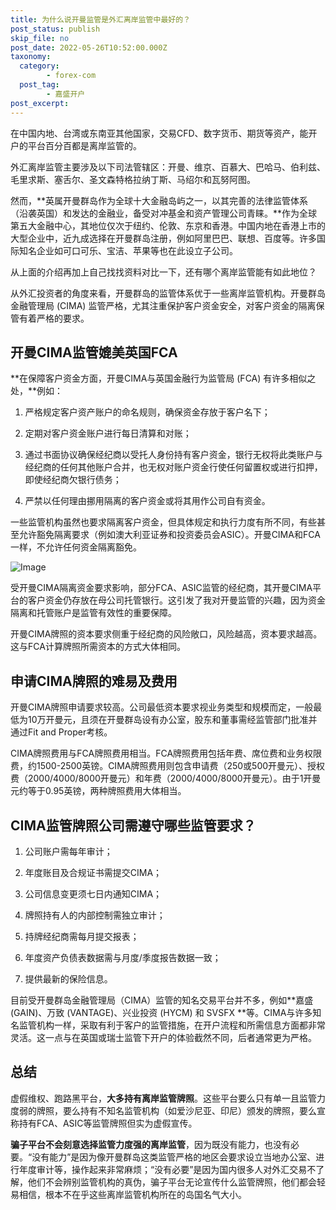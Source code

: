 ```yaml
---
title: 为什么说开曼监管是外汇离岸监管中最好的？
post_status: publish
skip_file: no
post_date: 2022-05-26T10:52:00.000Z
taxonomy:
  category:
        - forex-com
  post_tag:
        - 嘉盛开户
post_excerpt: 
---
```

在中国内地、台湾或东南亚其他国家，交易CFD、数字货币、期货等资产，能开户的平台百分百都是离岸监管的。

外汇离岸监管主要涉及以下司法管辖区：开曼、维京、百慕大、巴哈马、伯利兹、毛里求斯、塞舌尔、圣文森特格拉纳丁斯、马绍尔和瓦努阿图。

然而，**英属开曼群岛作为全球十大金融岛屿之一，以其完善的法律监管体系（沿袭英国）和发达的金融业，备受对冲基金和资产管理公司青睐。**作为全球第五大金融中心，其地位仅次于纽约、伦敦、东京和香港。中国内地在香港上市的大型企业中，近九成选择在开曼群岛注册，例如阿里巴巴、联想、百度等。许多国际知名企业如可口可乐、宝洁、苹果等也在此设立子公司。

从上面的介绍再加上自己找找资料对比一下，还有哪个离岸监管能有如此地位？

从外汇投资者的角度来看，开曼群岛的监管体系优于一些离岸监管机构。开曼群岛金融管理局 (CIMA) 监管严格，尤其注重保护客户资金安全，对客户资金的隔离保管有着严格的要求。

## 开曼CIMA监管媲美英国FCA

**在保障客户资金方面，开曼CIMA与英国金融行为监管局 (FCA) 有许多相似之处，**例如：

1. 严格规定客户资产账户的命名规则，确保资金存放于客户名下；

1. 定期对客户资金账户进行每日清算和对账；

1. 通过书面协议确保经纪商以受托人身份持有客户资金，银行无权将此类账户与经纪商的任何其他账户合并，也无权对账户资金行使任何留置权或进行扣押，即使经纪商欠银行债务；

1. 严禁以任何理由挪用隔离的客户资金或将其用作公司自有资金。

一些监管机构虽然也要求隔离客户资金，但具体规定和执行力度有所不同，有些甚至允许豁免隔离要求（例如澳大利亚证券和投资委员会ASIC）。开曼CIMA和FCA一样，不允许任何资金隔离豁免。

![Image](https://prod-files-secure.s3.us-west-2.amazonaws.com/39ed1227-6d7d-4570-be36-9ccd4a2c4241/bd849744-3fcb-4a37-8312-357962c8f065/image.png?X-Amz-Algorithm=AWS4-HMAC-SHA256&X-Amz-Content-Sha256=UNSIGNED-PAYLOAD&X-Amz-Credential=ASIAZI2LB46676YPZEWA%2F20250305%2Fus-west-2%2Fs3%2Faws4_request&X-Amz-Date=20250305T161418Z&X-Amz-Expires=3600&X-Amz-Security-Token=IQoJb3JpZ2luX2VjEM7%2F%2F%2F%2F%2F%2F%2F%2F%2F%2FwEaCXVzLXdlc3QtMiJGMEQCIAVGY0141auB38ZACzwRHiyxW%2Buxaa7OUB%2BHO512vlI9AiAihK60sjUBxy819bQ4KOsGaTUzZdoVv3thSPkqpjGPQyr%2FAwgXEAAaDDYzNzQyMzE4MzgwNSIM025DfbSF4SRe6aQGKtwDJ92X35%2B5RdwgPLFuzfAoJ8msBb0roDxFB2LRHq2vS%2BcpF3dx%2ByUvhBNhEYKof%2Fb7WAw4tPMNhDMUS5Lvd2%2FoQ4gBzmvgR9nnX0NbxrgQvh6hoyh2o4NZgSNN7AC%2FzBzEJSxRnLGNi8UT3s5rjxoWBKgrtY4YaxbabcK57otWuzYLpyzPi19Xxp0RCUBLgXtrML8Oc3%2FrI9dYgw2Fp2FNjqyUrl%2Fk6Feg5eQonzLDHJgaPaScgxhLFAvUbGDN%2BLnRAOxmFy3v9OA9xYqWpwopHAEhyj3g%2BWiidjyDtll3vmyHiUuAEa5X5kUZcAls8jQqqRDxQKpjcOM4nh8LXjM3Wl8YT86%2BxRZu%2Fq6TyO5VxNoHgrwVPDCsfYul%2Fv34VJPlI4voAJ%2FNpKCKbotTXFPnt7W61g3CAmoEp1eFBQTv0Seg1wUkGWbUj2Pph6g9%2Fr8XZtFw4jks1We5jraQgxddYMa%2BJumMxcOEV%2FV525bD1fkUd0OYoQvIVKaa4U2xeegAsm1tepxTwsWYglRzvV5qwh2jnKeeV%2FQfq2734RLg4NSLiKBw0w7kIVuIa0lomMTec0hKVJI%2BRLIfNFBJaLIApNkhtLZaqwsbo8%2BkLdOW6QvuHlBakOj92fftEtUwibehvgY6pgGyj74fTW%2FtWiNpbGHSCV5sBqSAfC8Lv8KOZQjWIfTCHfiIpc9EihIjVjB%2BWiE%2BXfxDoVGyf4I2u7F1hm79yHt4ihp3kUsxVE5dkzayMW3GsrTEvkZkwHtyBvEYy1PazR5UR87m66EyEzRTd6l3J5o1hzP%2FYbd5M3MhNVGEZTMiGtZFlysljAiUq9fb83JVpHytpCcPZAYlzgJIJU%2F58tjAK2G26%2FY8&X-Amz-Signature=14cd26d1cabf17c6057de3ba7ae864d6bfca8a7ee9acde98aac45970dace4e90&X-Amz-SignedHeaders=host&x-id=GetObject)

受开曼CIMA隔离资金要求影响，部分FCA、ASIC监管的经纪商，其开曼CIMA平台的客户资金仍存放在母公司托管银行。这引发了我对开曼监管的兴趣，因为资金隔离和托管账户是监管有效性的重要保障。

开曼CIMA牌照的资本要求侧重于经纪商的风险敞口，风险越高，资本要求越高。这与FCA计算牌照所需资本的方式大体相同。

## **申请CIMA牌照的难易及费用**

开曼CIMA牌照申请要求较高。公司最低资本要求视业务类型和规模而定，一般最低为10万开曼元，且须在开曼群岛设有办公室，股东和董事需经监管部门批准并通过Fit and Proper考核。

CIMA牌照费用与FCA牌照费用相当。FCA牌照费用包括年费、席位费和业务权限费，约1500-2500英镑。CIMA牌照费用则包含申请费（250或500开曼元）、授权费（2000/4000/8000开曼元）和年费（2000/4000/8000开曼元）。由于1开曼元约等于0.95英镑，两种牌照费用大体相当。

## CIMA监管牌照公司需遵守哪些监管要求？

1. 公司账户需每年审计；

1. 年度账目及合规证书需提交CIMA；

1. 公司信息变更须七日内通知CIMA；

1. 牌照持有人的内部控制需独立审计；

1. 持牌经纪商需每月提交报表；

1. 年度资产负债表数据需与月度/季度报告数据一致；

1. 提供最新的保险信息。

目前受开曼群岛金融管理局（CIMA）监管的知名交易平台并不多，例如**嘉盛 (GAIN)、万致 (VANTAGE)、兴业投资 (HYCM) 和 SVSFX **等。CIMA与许多知名监管机构一样，采取有利于客户的监管措施，在开户流程和所需信息方面都非常灵活。这一点与在英国或瑞士监管下开户的体验截然不同，后者通常更为严格。

## 总结

虚假维权、跑路黑平台，**大多持有离岸监管牌照**。这些平台要么只有单一且监管力度弱的牌照，要么持有不知名监管机构（如爱沙尼亚、印尼）颁发的牌照，要么宣称持有FCA、ASIC等监管牌照但实为虚假宣传。

**骗子平台不会刻意选择监管力度强的离岸监管**，因为既没有能力，也没有必要。“没有能力”是因为像开曼群岛这类监管严格的地区会要求设立当地办公室、进行年度审计等，操作起来非常麻烦；“没有必要”是因为国内很多人对外汇交易不了解，他们不会辨别监管机构的真伪，骗子平台无论宣传什么监管牌照，他们都会轻易相信，根本不在乎这些离岸监管机构所在的岛国名气大小。